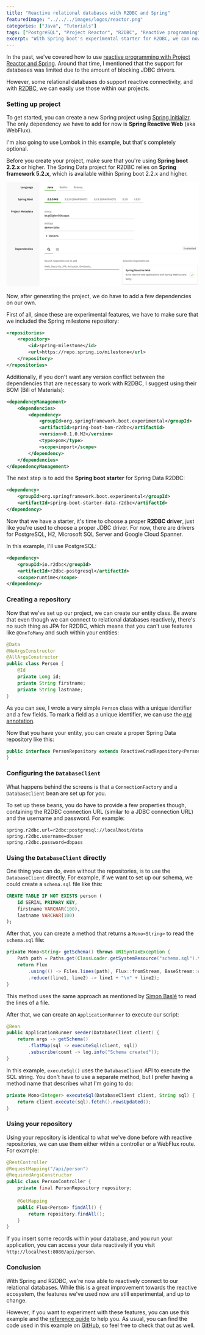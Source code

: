```yaml
---
title: "Reactive relational databases with R2DBC and Spring"
featuredImage: "../../../images/logos/reactor.png"
categories: ["Java", "Tutorials"]
tags: ["PostgreSQL", "Project Reactor", "R2DBC", "Reactive programming", "Spring boot", "Spring WebFlux"]
excerpt: "With Spring boot's experimental starter for R2DBC, we can now reactively connect to our relational databases, and in this example we'll see how."
---
```


In the past, we've covered how to use [reactive programming with Project Reactor and Spring](https://blog.optis.be/reactive-programming-with-spring-boot-2-7a11b953c8a). Around that time, I mentioned that the support for databases was limited due to the amount of blocking JDBC drivers.

However, some relational databases do support reactive connectivity, and with [R2DBC](https://r2dbc.io/), we can easily use those within our projects.

### Setting up project

To get started, you can create a new Spring project using [Spring Initializr](https://start.spring.io/). The only dependency we have to add for now is **Spring Reactive Web** (aka WebFlux).

I'm also going to use Lombok in this example, but that's completely optional.

Before you create your project, make sure that you're using **Spring boot 2.2.x** or higher. The Spring Data project for R2DBC relies on **Spring framework 5.2.x**, which is available within Spring boot 2.2.x and higher.

![Spring Initializr setup for R2DBC](./images/Screenshot-2019-06-14-09.12.24.png)

Now, after generating the project, we do have to add a few dependencies on our own.

First of all, since these are experimental features, we have to make sure that we included the Spring milestone repository:

```xml
<repositories>
    <repository>
        <id>spring-milestone</id>
        <url>https://repo.spring.io/milestone</url>
    </repository>
</repositories>
```

Additionally, if you don't want any version conflict between the dependencies that are necessary to work with R2DBC, I suggest using their BOM (Bill of Materials):

```xml
<dependencyManagement>
	<dependencies>
		<dependency>
			<groupId>org.springframework.boot.experimental</groupId>
			<artifactId>spring-boot-bom-r2dbc</artifactId>
			<version>0.1.0.M2</version>
			<type>pom</type>
			<scope>import</scope>
		</dependency>
	</dependencies>
</dependencyManagement>
```

The next step is to add the **Spring boot starter** for Spring Data R2DBC:

```xml
<dependency>
    <groupId>org.springframework.boot.experimental</groupId>
    <artifactId>spring-boot-starter-data-r2dbc</artifactId>
</dependency>
```

Now that we have a starter, it's time to choose a proper **R2DBC driver**, just like you're used to choose a proper JDBC driver. For now, there are drivers for PostgreSQL, H2, Microsoft SQL Server and Google Cloud Spanner.

In this example, I'll use PostgreSQL:

```xml
<dependency>
    <groupId>io.r2dbc</groupId>
    <artifactId>r2dbc-postgresql</artifactId>
    <scope>runtime</scope>
</dependency>
```

### Creating a repository

Now that we've set up our project, we can create our entity class. Be aware that even though we can connect to relational databases reactively, there's no such thing as JPA for R2DBC, which means that you can't use features like `@OneToMany` and such within your entities:

```java
@Data
@NoArgsConstructor
@AllArgsConstructor
public class Person {
    @Id
    private Long id;
    private String firstname;
    private String lastname;
}
```

As you can see, I wrote a very simple `Person` class with a unique identifier and a few fields. To mark a field as a unique identifier, we can use the [`@Id` annotation](https://docs.spring.io/spring-data/commons/docs/current/api/org/springframework/data/annotation/Id.html).

Now that you have your entity, you can create a proper Spring Data repository like this:

```java
public interface PersonRepository extends ReactiveCrudRepository<Person, Long> {
}
```

### Configuring the `DatabaseClient`

What happens behind the screens is that a `ConnectionFactory` and a `DatabaseClient` bean are set up for you.

To set up these beans, you do have to provide a few properties though, containing the R2DBC connection URL (similar to a JDBC connection URL) and the username and password. For example:

```
spring.r2dbc.url=r2dbc:postgresql://localhost/data
spring.r2dbc.username=dbuser
spring.r2dbc.password=dbpass
```

### Using the `DatabaseClient` directly

One thing you can do, even without the repositories, is to use the `DatabaseClient` directly. For example, if we want to set up our schema, we could create a `schema.sql` file like this:

```sql
CREATE TABLE IF NOT EXISTS person (
    id SERIAL PRIMARY KEY,
    firstname VARCHAR(100),
    lastname VARCHAR(100)
);
```

After that, you can create a method that returns a `Mono<String>` to read the `schema.sql` file:

```java
private Mono<String> getSchema() throws URISyntaxException {
    Path path = Paths.get(ClassLoader.getSystemResource("schema.sql").toURI());
    return Flux
        .using(() -> Files.lines(path), Flux::fromStream, BaseStream::close)
        .reduce((line1, line2) -> line1 + "\n" + line2);
}
```

This method uses the same approach as mentioned by [Simon Baslé](https://simonbasle.github.io/2017/10/file-reading-in-reactor/) to read the lines of a file.

After that, we can create an `ApplicationRunner` to execute our script:

```java
@Bean
public ApplicationRunner seeder(DatabaseClient client) {
    return args -> getSchema()
        .flatMap(sql -> executeSql(client, sql))
        .subscribe(count -> log.info("Schema created"));
}
```

In this example, `executeSql()` uses the `DatabaseClient` API to execute the SQL string. You don't have to use a separate method, but I prefer having a method name that describes what I'm going to do:

```java
private Mono<Integer> executeSql(DatabaseClient client, String sql) {
    return client.execute(sql).fetch().rowsUpdated();
}
```

### Using your repository

Using your repository is identical to what we've done before with reactive repositories, we can use them either within a controller or a WebFlux route. For example:

```java
@RestController
@RequestMapping("/api/person")
@RequiredArgsConstructor
public class PersonController {
    private final PersonRepository repository;

    @GetMapping
    public Flux<Person> findAll() {
        return repository.findAll();
    }
}
```

If you insert some records within your database, and you run your application, you can access your data reactively if you visit `http://localhost:8080/api/person`.

### Conclusion

With Spring and R2DBC, we're now able to reactively connect to our relational databases. While this is a great improvement towards the reactive ecosystem, the features we've used now are still experimental, and up to change.

However, if you want to experiment with these features, you can use this example and the [reference guide](https://docs.spring.io/spring-data/r2dbc/docs/1.0.x/reference/html/#reference) to help you. As usual, you can find the code used in this example on [GitHub](https://github.com/g00glen00b/spring-samples/tree/master/spring-boot-r2dbc), so feel free to check that out as well.
